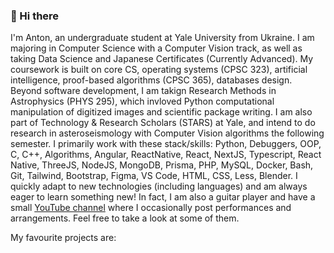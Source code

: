 ### 👋 Hi there

I'm Anton, an undergraduate student at Yale University from Ukraine. I am majoring in Computer Science with a Computer Vision track, as well as taking Data Science and Japanese Certificates (Currently Advanced). My coursework is built on core CS, operating systems (CPSC 323), artificial intelligence, proof-based algorithms (CPSC 365), databases design. Beyond software development, I am takign Research Methods in Astrophysics (PHYS 295), which invloved Python computational manipulation of digitized images and scientific package writing. I am also part of Technology & Research Scholars (STARS) at Yale, and intend to do research in asteroseismology with Computer Vision algorithms the following semester. I primarily work with these stack/skills: Python, Debuggers, OOP, C, C++, Algorithms, Angular, ReactNative, React, NextJS, Typescript, React Native, ThreeJS, NodeJS, MongoDB, Prisma, PHP, MySQL, Docker, Bash, Git, Tailwind, Bootstrap, Figma, VS Code, HTML, CSS, Less, Blender. I quickly adapt to new technologies (including languages) and am always eager to learn something new! In fact, I am also a guitar player and have a small [YouTube channel](https://www.youtube.com/watch?v=1WgWeCgFUMQ) where I occasionally post performances and arrangements. Feel free to take a look at some of them.

My favourite projects are:
